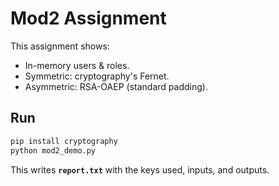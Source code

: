 # Mod2 Assignment

This assignment shows:

- In-memory users & roles.
- Symmetric: cryptography's Fernet.
- Asymmetric: RSA-OAEP (standard padding).

## Run
```bash
pip install cryptography
python mod2_demo.py
```
This writes **`report.txt`** with the keys used, inputs, and outputs.
